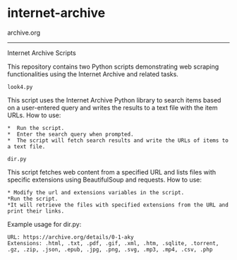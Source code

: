 # internet-archive
archive.org

 -----------------------------------------------------------------------------------------------------------------------------

  Internet Archive Scripts

This repository contains two Python scripts demonstrating web scraping functionalities using the Internet Archive and related tasks.
```
look4.py
```
This script uses the Internet Archive Python library to search items based on a user-entered query and writes the results to a text file with the item URLs.
How to use:

    *  Run the script.
    *  Enter the search query when prompted.
    *  The script will fetch search results and write the URLs of items to a text file.
```
dir.py
```
This script fetches web content from a specified URL and lists files with specific extensions using BeautifulSoup and requests.
How to use:

    * Modify the url and extensions variables in the script.
    *Run the script.
    *It will retrieve the files with specified extensions from the URL and print their links.

Example usage for dir.py:

    URL: https://archive.org/details/0-1-aky
    Extensions: .html, .txt, .pdf, .gif, .xml, .htm, .sqlite, .torrent, .gz, .zip, .json, .epub, .jpg, .png, .svg, .mp3, .mp4, .csv, .php

